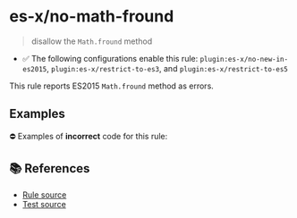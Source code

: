 # es-x/no-math-fround
> disallow the `Math.fround` method

- ✅ The following configurations enable this rule: `plugin:es-x/no-new-in-es2015`, `plugin:es-x/restrict-to-es3`, and `plugin:es-x/restrict-to-es5`

This rule reports ES2015 `Math.fround` method as errors.

## Examples

⛔ Examples of **incorrect** code for this rule:

<eslint-playground type="bad" code="/*eslint es-x/no-math-fround: error */
const n = Math.fround(value)
" />

## 📚 References

- [Rule source](https://github.com/ota-meshi/eslint-plugin-es-x/blob/master/lib/rules/no-math-fround.js)
- [Test source](https://github.com/ota-meshi/eslint-plugin-es-x/blob/master/tests/lib/rules/no-math-fround.js)

